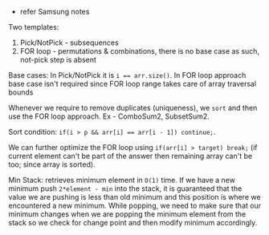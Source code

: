 - refer Samsung notes

Two templates:
1. Pick/NotPick - subsequences
2. FOR loop - permutations & combinations, there is no base case as such, not-pick step is absent

Base cases: In Pick/NotPick it is `i == arr.size()`. In FOR loop approach base case isn't required since FOR loop range takes care of array traversal bounds

Whenever we require to remove duplicates (uniqueness), we `sort` and then use the FOR loop approach. Ex - ComboSum2, SubsetSum2. 

Sort condition: `if(i > p && arr[i] == arr[i - 1]) continue;`. 

We can further optimize the FOR loop using `if(arr[i] > target) break;` (if current element can't be part of the answer then remaining array can't be too; since array is sorted).

Min Stack: retrieves minimum element in `O(1)` time. If we have a new minimum push `2*element - min` into the stack, it is guaranteed that the value we are pushing is less than old minimum and this position is where we encountered a new minimum. While popping, we need to make sure that our minimum changes when we are popping the minimum element from the stack so we check for change point and then modify minimum accordingly.
